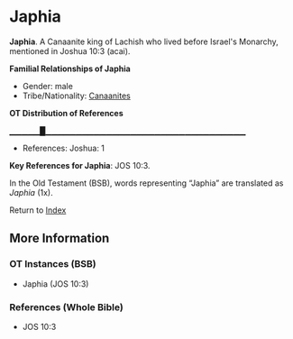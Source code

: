 # Japhia
**Japhia**. 
A Canaanite king of Lachish who lived before Israel's Monarchy, mentioned in Joshua 10:3 (acai). 




**Familial Relationships of Japhia**


* Gender: male
* Tribe/Nationality: [Canaanites](../../../groups/md/acai/Canaan.md)


**OT Distribution of References**

▁▁▁▁▁█▁▁▁▁▁▁▁▁▁▁▁▁▁▁▁▁▁▁▁▁▁▁▁▁▁▁▁▁▁▁▁▁▁
* References: Joshua: 1



**Key References for Japhia**: 
JOS 10:3. 


In the Old Testament (BSB), words representing “Japhia” are translated as 
*Japhia* (1x). 




Return to [Index](00-Index.md)

## More Information

### OT Instances (BSB)

* Japhia (JOS 10:3)



### References (Whole Bible)

* JOS 10:3



